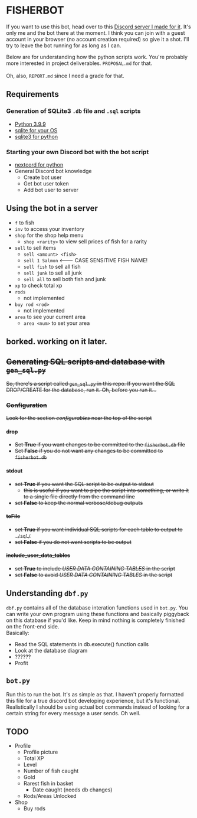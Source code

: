 # FISHERBOT

If you want to use this bot, head over to this [Discord server I made for it](https://discord.gg/CkbHNMkuym). It's only me and the bot there at the moment. I think you can join with a guest account in your browser (no account creation required) so give it a shot. I'll try to leave the bot running for as long as I can.

Below are for understanding how the python scripts work. You're probably more interested in project deliverables. `PROPOSAL.md` for that.
<br>
<br>
Oh, also, `REPORT.md` since I need a grade for that.

## Requirements
### Generation of SQLite3 `.db` file and `.sql` scripts 
* [Python 3.9.9](https://www.python.org/downloads/release/python-399/)
* [sqlite for your OS](https://sqlite.org/index.html)
* [sqlite3 for python](https://docs.python.org/3/library/sqlite3.html)

### Starting your own Discord bot with the bot script
* [nextcord for python](https://pypi.org/project/nextcord/)
* General Discord bot knowledge
  * Create bot user
  * Get bot user token
  * Add bot user to server

## Using the bot in a server
 * `f` to fish
 * `inv` to access your inventory
 * `shop` for the shop help menu
   * `shop <rarity>` to view sell prices of fish for a rarity
 * `sell` to sell items
   * `sell <amount> <fish>`
   * `sell 1 Salmon` <--- CASE SENSITIVE FISH NAME!
   * `sell fish` to sell all fish
   * `sell junk` to sell all junk
   * `sell all` to sell both fish and junk
 * `xp` to check total xp
 * `rods`
   * not implemented
 * `buy rod <rod>`
   * not implemented
 * `area` to see your current area
   * `area <num>` to set your area

## borked. working on it later.

<del>

## Generating SQL scripts and database with `gen_sql.py`
So, there's a script called `gen_sql.py` in this repo. If you want the SQL DROP/CREATE for the database, run it. Oh, before you run it...
### Configuration
Look for the section *configurables* near the top of the script
#### drop
 * Set **True** if you want changes to be committed to the `fisherbot.db` file
 * Set **False** if you do not want any changes to be committed to `fisherbot.db`

#### stdout
 * set **True** if you want the SQL script to be output to stdout
   * this is useful if you want to pipe the script into something, or write it to a single file directly from the command line
 * set **False** to keep the normal verbose/debug outputs

#### toFile
 * set **True** if you want individual SQL scripts for each table to output to `./sql/`
 * set **False** if you do not want scripts to be output

#### include_user_data_tables
 * set **True** to include *USER DATA CONTAINING TABLES* in the script
 * set **False** to avoid *USER DATA CONTAINING TABLES* in the script

</del>

## Understanding `dbf.py`
`dbf.py` contains all of the database interation functions used in `bot.py`. You can write your own program using these functions and basically piggyback on this database if you'd like. Keep in mind nothing is completely finished on the front-end side. <br> Basically: 
* Read the SQL statements in db.execute() function calls
* Look at the database diagram
* ??????
* Profit

## `bot.py`
Run this to run the bot. It's as simple as that. I haven't properly formatted this file for a true discord bot developing experience, but it's functional. Realistically I should be using actual bot commands instead of looking for a certain string for every message a user sends. Oh well.

## TODO
 * Profile
   * Profile picture
   * Total XP
   * Level
   * Number of fish caught
   * Gold
   * Rarest fish in basket
     * Date caught (needs db changes)
   * Rods/Areas Unlocked
 * Shop
   * Buy rods
